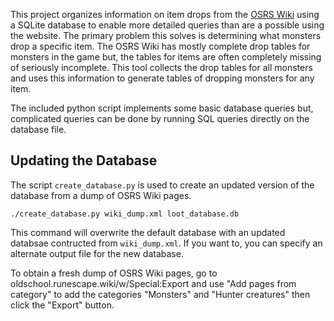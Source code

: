 This project organizes information on item drops from the
[OSRS Wiki](https://oldschool.runescape.wiki/) using a SQLite database
to enable more detailed queries than are a possible using the website.
The primary problem this solves is determining what monsters drop a specific
item. The OSRS Wiki has mostly complete drop tables for monsters in the game
but, the tables for items are often completely missing of seriously incomplete.
This tool collects the drop tables for all monsters and uses this information
to generate tables of dropping monsters for any item.

The included python script implements some basic database queries but, complicated
queries can be done by running SQL queries directly on the database file.

## Updating the Database
The script `create_database.py` is used to create an updated version
of the database from a dump of OSRS Wiki pages.

  `./create_database.py wiki_dump.xml loot_database.db`

This command will overwrite the default database with an updated
databsae contructed from `wiki_dump.xml`. If you want to, you can
specify an alternate output file for the new database.

To obtain a fresh dump of OSRS Wiki pages, go to
oldschool.runescape.wiki/w/Special:Export and use "Add pages from category"
to add the categories "Monsters" and "Hunter creatures" then click the "Export"
button.

